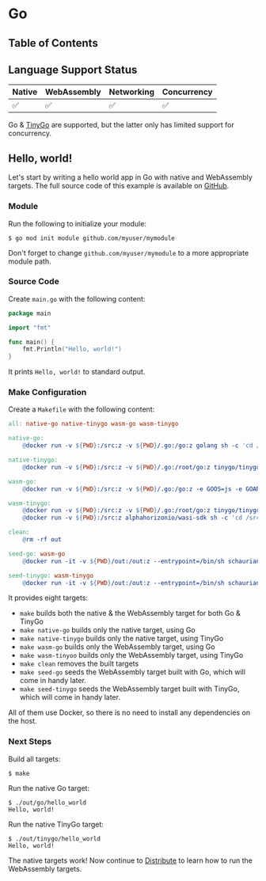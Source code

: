 # Go

## Table of Contents

<!-- toc -->

## Language Support Status

| Native | WebAssembly | Networking | Concurrency |
| ------ | ----------- | ---------- | ----------- |
| ✅     | ✅          | ✅         | ✅          |

Go & [TinyGo](https://tinygo.org/) are supported, but the latter only has limited support for concurrency.

## Hello, world!

Let's start by writing a hello world app in Go with native and WebAssembly targets. The full source code of this example is available on [GitHub](https://github.com/alphahorizonio/webnetes/tree/main/examples/go_hello_world).

### Module

Run the following to initialize your module:

```shell
$ go mod init module github.com/myuser/mymodule
```

Don't forget to change `github.com/myuser/mymodule` to a more appropriate module path.

### Source Code

Create `main.go` with the following content:

```go
package main

import "fmt"

func main() {
	fmt.Println("Hello, world!")
}
```

It prints `Hello, world!` to standard output.

### Make Configuration

Create a `Makefile` with the following content:

```Makefile
all: native-go native-tinygo wasm-go wasm-tinygo

native-go:
	@docker run -v ${PWD}:/src:z -v ${PWD}/.go:/go:z golang sh -c 'cd /src && go build -o out/go/hello_world main.go'

native-tinygo:
	@docker run -v ${PWD}:/src:z -v ${PWD}/.go:/root/go:z tinygo/tinygo sh -c 'cd /src && mkdir -p out/tinygo && tinygo build -o out/tinygo/hello_world main.go'

wasm-go:
	@docker run -v ${PWD}:/src:z -v ${PWD}/.go:/go:z -e GOOS=js -e GOARCH=wasm golang sh -c 'cd /src && go build -o out/go/hello_world.wasm main.go'

wasm-tinygo:
	@docker run -v ${PWD}:/src:z -v ${PWD}/.go:/root/go:z tinygo/tinygo sh -c 'cd /src && mkdir -p out/tinygo && tinygo build -heap-size 20M -target wasi -o out/tinygo/hello_world.wasm main.go'
	@docker run -v ${PWD}:/src:z alphahorizonio/wasi-sdk sh -c 'cd /src && wasm-opt --asyncify -O out/tinygo/hello_world.wasm -o out/tinygo/hello_world.wasm'

clean:
	@rm -rf out

seed-go: wasm-go
	@docker run -it -v ${PWD}/out:/out:z --entrypoint=/bin/sh schaurian/webtorrent-hybrid -c "/usr/local/bin/webtorrent-hybrid seed /out/go/*.wasm"

seed-tinygo: wasm-tinygo
	@docker run -it -v ${PWD}/out:/out:z --entrypoint=/bin/sh schaurian/webtorrent-hybrid -c "/usr/local/bin/webtorrent-hybrid seed /out/tinygo/*.wasm"
```

It provides eight targets:

- `make` builds both the native & the WebAssembly target for both Go & TinyGo
- `make native-go` builds only the native target, using Go
- `make native-tinygo` builds only the native target, using TinyGo
- `make wasm-go` builds only the WebAssembly target, using Go
- `make wasm-tinyoo` builds only the WebAssembly target, using TinyGo
- `make clean` removes the built targets
- `make seed-go` seeds the WebAssembly target built with Go, which will come in handy later.
- `make seed-tinygo` seeds the WebAssembly target built with TinyGo, which will come in handy later.

All of them use Docker, so there is no need to install any dependencies on the host.

### Next Steps

Build all targets:

```shell
$ make
```

Run the native Go target:

```shell
$ ./out/go/hello_world
Hello, world!
```

Run the native TinyGo target:

```shell
$ ./out/tinygo/hello_world
Hello, world!
```

The native targets work! Now continue to [Distribute](../distribute.md) to learn how to run the WebAssembly targets.
